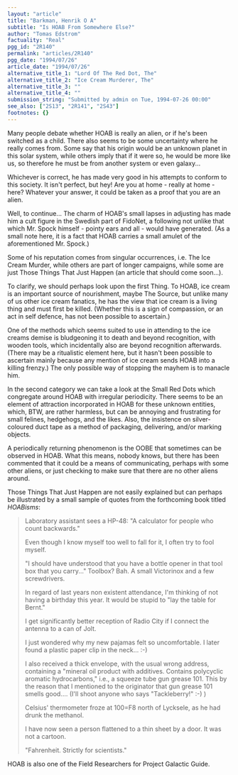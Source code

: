 ```yaml
---
layout: "article"
title: "Barkman, Henrik O A"
subtitle: "Is HOAB From Somewhere Else?"
author: "Tomas Edstrom"
factuality: "Real"
pgg_id: "2R140"
permalink: "articles/2R140"
pgg_date: "1994/07/26"
article_date: "1994/07/26"
alternative_title_1: "Lord Of The Red Dot, The"
alternative_title_2: "Ice Cream Murderer, The"
alternative_title_3: ""
alternative_title_4: ""
submission_string: "Submitted by admin on Tue, 1994-07-26 00:00"
see_also: ["2S13", "2R141", "2S43"]
footnotes: {}
---
```

<div>
<p>Many people debate whether HOAB is really an alien, or if he's been switched as a child. There also seems to be some uncertainty where he really comes from. Some say that his origin would be an unknown planet in this solar system, while others imply that if it were so, he would be more like us, so therefore he must be from another system or even galaxy...</p>
<p>Whichever is correct, he has made very good in his attempts to conform to this society. It isn't perfect, but hey! Are you at home - really at home - here? Whatever your answer, it could be taken as a proof that you are an alien.</p>
<p>Well, to continue... The charm of HOAB's small lapses in adjusting has made him a cult figure in the Swedish part of FidoNet, a following not unlike that which Mr. Spock himself - pointy ears and all - would have generated. (As a small note here, it is a fact that HOAB carries a small amulet of the aforementioned Mr. Spock.)</p>
<p>Some of his reputation comes from singular occurrences, i.e. The Ice Cream Murder, while others are part of longer campaigns, while some are just Those Things That Just Happen (an article that should come soon...).</p>
<p>To clarify, we should perhaps look upon the first Thing. To HOAB, ice cream is an important source of nourishment, maybe The Source, but unlike many of us other ice cream fanatics, he has the view that ice cream is a living thing and must first be killed. (Whether this is a sign of compassion, or an act in self defence, has not been possible to ascertain.)</p>
<p>One of the methods which seems suited to use in attending to the ice creams demise is bludgeoning it to death and beyond recognition, with wooden tools, which incidentally also are beyond recognition afterwards. (There may be a ritualistic element here, but it hasn't been possible to ascertain mainly because any mention of ice cream sends HOAB into a killing frenzy.) The only possible way of stopping the mayhem is to manacle him.</p>
<p>In the second category we can take a look at the Small Red Dots which congregate around HOAB with irregular periodicity. There seems to be an element of attraction incorporated in HOAB for these unknown entities, which, BTW, are rather harmless, but can be annoying and frustrating for small felines, hedgehogs, and the likes. Also, the insistence on silver-coloured duct tape as a method of packaging, delivering, and/or marking objects.</p>
<p>A periodically returning phenomenon is the OOBE that sometimes can be observed in HOAB. What this means, nobody knows, but there has been commented that it could be a means of communicating, perhaps with some other aliens, or just checking to make sure that there are no other aliens around.</p>
<p>Those Things That Just Happen are not easily explained but can perhaps be illustrated by a small sample of quotes from the forthcoming book titled <em>HOABisms</em>:</p>
<blockquote>Laboratory assistant sees a HP-48: "A calculator for people who count backwards."
<p>Even though I know myself too well to fall for it, I often try to fool myself.</p>
<p>"I should have understood that you have a bottle opener in that tool box that you carry..." Toolbox? Bah. A small Victorinox and a few screwdrivers.</p>
<p>In regard of last years non existent attendance, I'm thinking of not having a birthday this year. It would be stupid to "lay the table for Bernt."</p>
<p>I get significantly better reception of Radio City if I connect the antenna to a can of Jolt.</p>
<p>I just wondered why my new pajamas felt so uncomfortable. I later found a plastic paper clip in the neck... :-)</p>
<p>I also received a thick envelope, with the usual wrong address, containing a "mineral oil product with additives. Contains polycyclic aromatic hydrocarbons," i.e., a squeeze tube gun grease 101. This by the reason that I mentioned to the originator that gun grease 101 smells good.... (I'll shoot anyone who says "Tackleberry!" :-) )</p>
<p>Celsius' thermometer froze at 100=F8 north of Lycksele, as he had drunk the methanol.</p>
<p>I have now seen a person flattened to a thin sheet by a door. It was not a cartoon.</p>
<p>"Fahrenheit. Strictly for scientists."</p>
</blockquote>
<p>HOAB is also one of the Field Researchers for Project Galactic Guide.</p>
</div>

